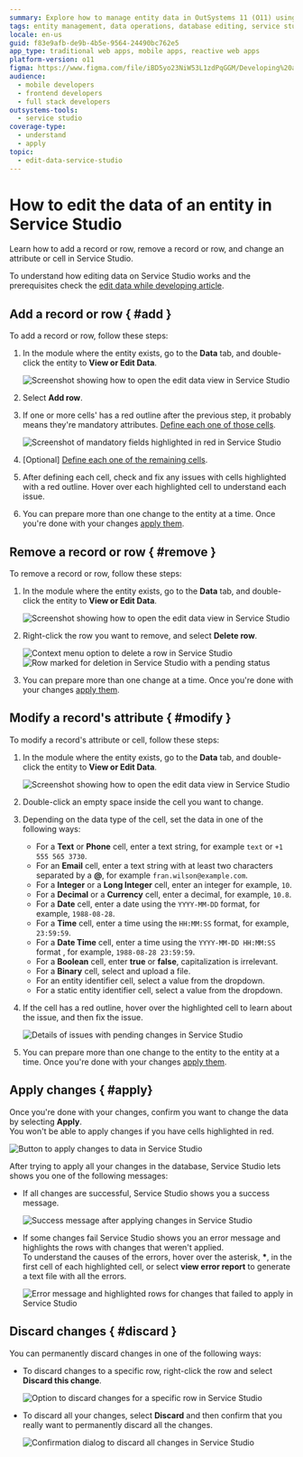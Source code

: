 ```yaml
---
summary: Explore how to manage entity data in OutSystems 11 (O11) using Service Studio, including adding, modifying, and deleting records.
tags: entity management, data operations, database editing, service studio features, outsystems development
locale: en-us
guid: f83e9afb-de9b-4b5e-9564-24490bc762e5
app_type: traditional web apps, mobile apps, reactive web apps
platform-version: o11
figma: https://www.figma.com/file/iBD5yo23NiW53L1zdPqGGM/Developing%20an%20Application?node-id=668:425
audience:
  - mobile developers
  - frontend developers
  - full stack developers
outsystems-tools:
  - service studio
coverage-type:
  - understand
  - apply
topic:
  - edit-data-service-studio
---
```


# How to edit the data of an entity in Service Studio

Learn how to add a record or row, remove a record or row, and change an attribute or cell in Service Studio.

To understand how editing data on Service Studio works and the prerequisites check the [edit data while developing article](./edit-data.md).

## Add a record or row { #add }

To add a record or row, follow these steps:

1. In the module where the entity exists, go to the **Data** tab, and double-click the entity to **View or Edit Data**.

    ![Screenshot showing how to open the edit data view in Service Studio](images/open-edit-data-ss.png "Open Edit Data in Service Studio")

1. Select **Add row**.

1. If one or more cells' has a red outline after the previous step, it probably means they're mandatory attributes. [Define each one of those cells](#modify).

    ![Screenshot of mandatory fields highlighted in red in Service Studio](images/mandatory-fields-ss.png "Mandatory Fields Highlighted")

1. [Optional] [Define each one of the remaining cells](#modify).

1. After defining each cell, check and fix any issues with cells highlighted with a red outline. Hover over each highlighted cell to understand each issue.

1. You can prepare more than one change to the entity at a time. Once you're done with your changes [apply them](#apply).

## Remove a record or row { #remove }

To remove a record or row, follow these steps:

1. In the module where the entity exists, go to the **Data** tab, and double-click the entity to **View or Edit Data**.

    ![Screenshot showing how to open the edit data view in Service Studio](images/open-edit-data-ss.png "Open Edit Data in Service Studio")

1. Right-click the row you want to remove, and select **Delete row**.

    ![Context menu option to delete a row in Service Studio](images/delete-row-ss.png "Delete a Row")
    ![Row marked for deletion in Service Studio with a pending status](images/pending-delete-row-ss.png "Pending Deletion of a Row")

1. You can prepare more than one change at a time. Once you're done with your changes [apply them](#apply).

## Modify a record's attribute { #modify }

To modify a record's attribute or cell, follow these steps:

1. In the module where the entity exists, go to the **Data** tab, and double-click the entity to **View or Edit Data**.

    ![Screenshot showing how to open the edit data view in Service Studio](images/open-edit-data-ss.png "Open Edit Data in Service Studio")

1. Double-click an empty space inside the cell you want to change.

1. Depending on the data type of the cell, set the data in one of the following ways:

    * For a **Text** or **Phone** cell, enter a text string, for example `text` or `+1 555 565 3730`.
    * For an **Email** cell, enter a text string with at least two characters separated by a **@**, for example `fran.wilson@example.com`.
    * For a **Integer** or a **Long Integer** cell, enter an integer for example, `10`.
    * For a **Decimal** or a **Currency** cell, enter a decimal, for example, `10.8`.
    * For a **Date** cell, enter a date using the `YYYY-MM-DD` format, for example, `1988-08-28`.
    * For a **Time** cell, enter a time using the `HH:MM:SS` format, for example, `23:59:59`.
    * For a **Date Time** cell, enter a time using the `YYYY-MM-DD HH:MM:SS` format , for example, `1988-08-28 23:59:59`.
    * For a **Boolean** cell, enter **true** or **false**, capitalization is irrelevant.
    * For a **Binary** cell, select and upload a file.
    * For an entity identifier cell, select a value from the dropdown.
    * For a static entity identifier cell, select a value from the dropdown.

1. If the cell has a red outline, hover over the highlighted cell to learn about the issue, and then fix the issue.

    ![Details of issues with pending changes in Service Studio](images/pedning-changes-validation-ss.png "Pending Changes Validation")

1. You can prepare more than one change to the entity to the entity at a time. Once you're done with your changes [apply them](#apply).

## Apply changes { #apply}

Once you're done with your changes, confirm you want to change the data by selecting **Apply**.<br/>
You won't be able to apply changes if you have cells highlighted in red.

![Button to apply changes to data in Service Studio](images/apply-changes-ss.png "Apply Changes in Service Studio")

After trying to apply all your changes in the database, Service Studio lets shows you one of the following messages:

* If all changes are successful, Service Studio shows you a success message.

    ![Success message after applying changes in Service Studio](images/changes-successfully-ss.png "Changes Applied Successfully")

* If some changes fail Service Studio shows you an error message and highlights the rows with changes that weren't applied.<br/> To understand the causes of the errors, hover over the asterisk, **\***, in the first cell of each highlighted cell, or select **view error report** to generate a text file with all the errors.

    ![Error message and highlighted rows for changes that failed to apply in Service Studio](images/changes-failed-ss.png "Changes Failed to be Applied")

## Discard changes { #discard }

You can permanently discard changes in one of the following ways:

* To discard changes to a specific row, right-click the row and select **Discard this change**.

    ![Option to discard changes for a specific row in Service Studio](images/discard-row-changes-ss.png "Discard Changes for a Row")

* To discard all your changes, select **Discard** and then confirm that you really want to permanently discard all the changes.

    ![Confirmation dialog to discard all changes in Service Studio](images/confirm-discard-changes-ss.png "Confirm Discard Changes")

